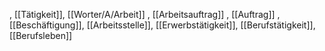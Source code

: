 , [[Tätigkeit]], [[Worter/A/Arbeit]]
, [[Arbeitsauftrag]]
, [[Auftrag]]
, [[Beschäftigung]], [[Arbeitsstelle]], [[Erwerbstätigkeit]], [[Berufstätigkeit]], [[Berufsleben]]